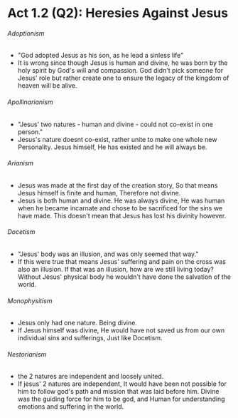 # Act 1.2 (Q2): Heresies Against Jesus

###### Adoptionism
- "God adopted Jesus as his son, as he lead a sinless life"
- It is wrong since though Jesus is human and divine, he was born by the holy spirit by God's will and compassion. God didn't pick someone for Jesus' role but rather create one to ensure the legacy of the kingdom of heaven will be alive.

###### Apollinarianism
- "Jesus' two natures - human and divine - could not co-exist in one person."
- Jesus's nature doesnt co-exist, rather unite to make one whole new Personality. Jesus himself, He has existed and he will always be. 
###### Arianism
- Jesus was made at the first day of the creation story, So that means Jesus himself is finite and human, Therefore not divine.
- Jesus is both human and divine. He was always divine, He was human when he became incarnate and chose to be sacrificed for the sins we have made. This doesn't mean that Jesus has lost his divinity however.
###### Docetism
- "Jesus' body was an illusion, and was only seemed that way."
- If this were true that means Jesus' suffering and pain on the cross was also an illusion. If that was an illusion, how are we still living today? Without Jesus' physical body he wouldn't have done the salvation of the world.
###### Monophysitism
- Jesus only had one nature. Being divine.
- If Jesus himself was divine, He would have not saved us from our own individual sins and sufferings, Just like Docetism.
###### Nestorianism
- the 2 natures are independent and loosely united.
- If jesus' 2 natures are independent, It would have been not possible for him to follow god's path and mission that was laid before him. Divine was the guiding force for him to be god, and Human for understanding emotions and suffering in the world.